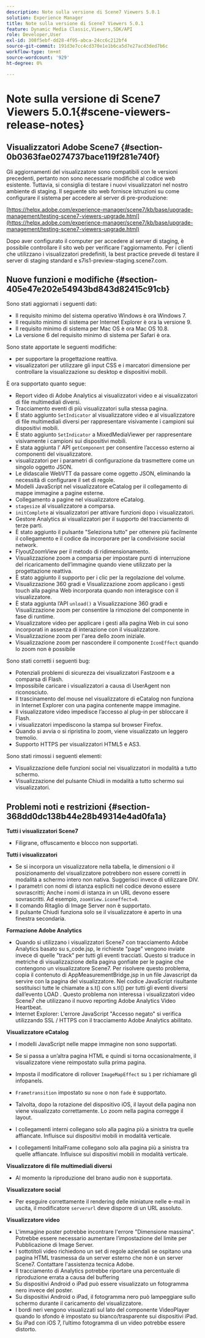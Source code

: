 ```yaml
---
description: Note sulla versione di Scene7 Viewers 5.0.1
solution: Experience Manager
title: Note sulla versione di Scene7 Viewers 5.0.1
feature: Dynamic Media Classic,Viewers,SDK/API
role: Developer,User
exl-id: 308f5ebf-dd28-4f95-abca-24cc6c212bf4
source-git-commit: 191d3e7cc4cd370e1e1b6ca5d7e27acd3ded7b6c
workflow-type: tm+mt
source-wordcount: '929'
ht-degree: 0%

---
```


# Note sulla versione di Scene7 Viewers 5.0.1{#scene-viewers-release-notes}

## Visualizzatori Adobe Scene7 {#section-0b0363fae0274737bace119f281e740f}

Gli aggiornamenti del visualizzatore sono compatibili con le versioni precedenti, pertanto non sono necessarie modifiche al codice web esistente. Tuttavia, si consiglia di testare i nuovi visualizzatori nel nostro ambiente di staging. Il seguente sito web fornisce istruzioni su come configurare il sistema per accedere al server di pre-produzione:

[https://helpx.adobe.com/experience-manager/scene7/kb/base/upgrade-management/testing-scene7-viewers-upgrade.html](https://helpx.adobe.com/experience-manager/scene7/kb/base/upgrade-management/testing-scene7-viewers-upgrade.html)

Dopo aver configurato il computer per accedere al server di staging, è possibile controllare il sito web per verificare l&#39;aggiornamento. Per i clienti che utilizzano i visualizzatori predefiniti, la best practice prevede di testare il server di staging standard e s7is1-preview-staging.scene7.com.

## Nuove funzioni e modifiche {#section-405e47e202e54943bd843d82415c91cb}

Sono stati aggiornati i seguenti dati:

* Il requisito minimo del sistema operativo Windows è ora Windows 7.
* Il requisito minimo di sistema per Internet Explorer è ora la versione 9.
* Il requisito minimo di sistema per Mac OS è ora Mac OS 10.8.
* La versione 6 del requisito minimo di sistema per Safari è ora.

Sono state apportate le seguenti modifiche:

* per supportare la progettazione reattiva.
* visualizzatori per utilizzare gli input CSS e i marcatori dimensione per controllare la visualizzazione su desktop e dispositivi mobili.

È ora supportato quanto segue:

* Report video di Adobe Analytics ai visualizzatori video e ai visualizzatori di file multimediali diversi.
* Tracciamento eventi di più visualizzatori sulla stessa pagina.
* È stato aggiunto `SetIndicator` al visualizzatore video e al visualizzatore di file multimediali diversi per rappresentare visivamente i campioni sui dispositivi mobili.
* È stato aggiunto `SetIndicator` a MixedMediaViewer per rappresentare visivamente i campioni sui dispositivi mobili.
* È stata aggiunta l’ API `getComponent` per consentire l’accesso esterno ai componenti del visualizzatore.
* visualizzatori per i parametri di configurazione da trasmettere come un singolo oggetto JSON.
* Le didascalie WebVTT da passare come oggetto JSON, eliminando la necessità di configurare il set di regole.
* Modelli JavaScript nel visualizzatore eCatalog per il collegamento di mappe immagine a pagine esterne.
* Collegamento a pagine nel visualizzatore eCatalog.
* `stagesize` al visualizzatore a comparsa.
* `initComplete` ai visualizzatori per attivare funzioni dopo i visualizzatori.
* Gestore Analytics ai visualizzatori per il supporto del tracciamento di terze parti.
* È stato aggiunto il pulsante &quot;Seleziona tutto&quot; per ottenere più facilmente il collegamento e il codice da incorporare per la condivisione social network.
* FlyoutZoomView per il metodo di ridimensionamento.
* Visualizzazione zoom a comparsa per impostare punti di interruzione del ricaricamento dell’immagine quando viene utilizzato per la progettazione reattiva.
* È stato aggiunto il supporto per i clic per la regolazione del volume.
* Visualizzazione 360 gradi e Visualizzazione zoom applicano i gesti touch alla pagina Web incorporata quando non interagisce con il visualizzatore.
* È stata aggiunta l’API `unload()` a Visualizzazione 360 gradi e Visualizzazione zoom per consentire la rimozione del componente in fase di runtime.
* Visualizzatore video per applicare i gesti alla pagina Web in cui sono incorporati in assenza di interazione con il visualizzatore.
* Visualizzazione zoom per l&#39;area dello zoom iniziale.
* Visualizzazione zoom per nascondere il componente `IconEffect` quando lo zoom non è possibile

Sono stati corretti i seguenti bug:

* Potenziali problemi di sicurezza dei visualizzatori Fastzoom e a comparsa di Flash.
* Impossibile caricare i visualizzatori a causa di UserAgent non riconosciuto.
* Il trascinamento del mouse nel visualizzatore di eCatalog non funziona in Internet Explorer con una pagina contenente mappe immagine.
* Il visualizzatore video impedisce l’accesso al plug-in per sbloccare il Flash.
* i visualizzatori impediscono la stampa sul browser Firefox.
* Quando si avvia o si ripristina lo zoom, viene visualizzato un leggero tremolio.
* Supporto HTTPS per visualizzatori HTML5 e AS3.

Sono stati rimossi i seguenti elementi:

* Visualizzazione delle funzioni social nei visualizzatori in modalità a tutto schermo.
* Visualizzazione del pulsante Chiudi in modalità a tutto schermo sui visualizzatori.

## Problemi noti e restrizioni {#section-368dd0dc138b44e28b49314e4ad0fa1a}

**Tutti i visualizzatori Scene7**

* Filigrane, offuscamento e blocco non supportati.

**Tutti i visualizzatori**

* Se si incorpora un visualizzatore nella tabella, le dimensioni o il posizionamento del visualizzatore potrebbero non essere corretti in modalità a schermo intero non nativa. Suggerisci invece di utilizzare DIV.
* I parametri con nomi di istanza espliciti nel codice devono essere sovrascritti; Anche i nomi di istanza in un URL devono essere sovrascritti. Ad esempio, `zoomView.iconeffect=0`.
* Il comando Ritaglio di Image Server non è supportato.
* Il pulsante Chiudi funziona solo se il visualizzatore è aperto in una finestra secondaria.

**Formazione Adobe Analytics**

* Quando si utilizzano i visualizzatori Scene7 con tracciamento Adobe Analytics basato su s_code.jsp, le richieste &quot;page&quot; vengono inviate invece di quelle &quot;track&quot; per tutti gli eventi tracciati. Questo si traduce in metriche di visualizzazione della pagina gonfiate per le pagine che contengono un visualizzatore Scene7. Per risolvere questo problema, copia il contenuto di AppMeasurementBridge.jsp in un file Javascript da servire con la pagina del visualizzatore. Nel codice JavaScript risultante sostituisci tutte le chiamate a s.t() con s.tl() per tutti gli eventi diversi dall’evento LOAD . Questo problema non interessa i visualizzatori video Scene7 che utilizzano il nuovo reporting Adobe Analytics Video Heartbeat.
* Internet Explorer: L&#39;errore JavaScript &quot;Accesso negato&quot; si verifica utilizzando SSL / HTTPS con il tracciamento Adobe Analytics abilitato.

**Visualizzatore eCatalog**

* I modelli JavaScript nelle mappe immagine non sono supportati.
* Se si passa a un’altra pagina HTML e quindi si torna occasionalmente, il visualizzatore viene reimpostato sulla prima pagina.
* Imposta il modificatore di rollover `ImageMapEffect` su `1` per richiamare gli infopanels.

* `Frametransition` impostato su  `none` o non  `fade` è supportato.

* Talvolta, dopo la rotazione del dispositivo iOS, il layout della pagina non viene visualizzato correttamente. Lo zoom nella pagina corregge il layout.
* I collegamenti interni collegano solo alla pagina più a sinistra tra quelle affiancate. Influisce sui dispositivi mobili in modalità verticale.
* I collegamenti InitalFrame collegano solo alla pagina più a sinistra tra quelle affiancate. Influisce sui dispositivi mobili in modalità verticale.

**Visualizzatore di file multimediali diversi**

* Al momento la riproduzione del brano audio non è supportata.

**Visualizzatore social**

* Per eseguire correttamente il rendering delle miniature nelle e-mail in uscita, il modificatore `serverurl` deve disporre di un URL assoluto.

**Visualizzatore video**

* L&#39;immagine poster potrebbe incontrare l&#39;errore &quot;Dimensione massima&quot;. Potrebbe essere necessario aumentare l’impostazione del limite per Pubblicazione di Image Server.
* I sottotitoli video richiedono un set di regole aziendali se ospitano una pagina HTML trasmessa da un server esterno che non è un server Scene7. Contattare l&#39;assistenza tecnica Adobe.
* Il tracciamento di Analytics potrebbe riportare una percentuale di riproduzione errata a causa del buffering
* Su dispositivi Android o iPad può essere visualizzato un fotogramma nero invece del poster.
* Su dispositivi Android o iPad, il fotogramma nero può lampeggiare sullo schermo durante il caricamento del visualizzatore.
* I bordi neri vengono visualizzati sul lato del componente VideoPlayer quando lo sfondo è impostato su bianco/trasparente sui dispositivi iPad.
* Su iPad con iOS 7, l’ultimo fotogramma di un video potrebbe essere distorto.
